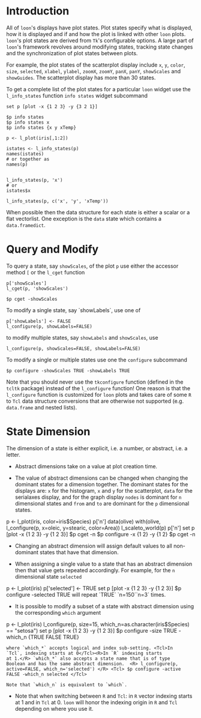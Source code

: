 <script type="text/javascript">
window.onload = function() {
    document.getElementById("learn_states").className += " selected";
    setLearnUrl("states");
}
</script>


# Introduction

All of `loon`'s displays have plot states. Plot states specify what is
displayed, how it is displayed and if and how the plot is linked with
other `loon` plots. `loon`'s plot states are derived from `Tk`'s
configurable options.  A large part of `loon`'s framework revolves
around modifying states, tracking state changes and the
synchronization of plot states between plots.

For example, the plot states of the scatterplot display include `x`,
`y`, `color`, `size`, `selected`, `xlabel`, `ylabel`, `zoomX`,
`zoomY`, `panX`, `panY`, `showScales` and `showGuides`. The
scatterplot display has more than 30 states.


To get a complete list of the plot states for a particular `loon`
widget use the <R>`l_info_states` function</R> <Tcl>`info states`
widget subcommand</Tcl>

<Tcl>

~~~
set p [plot -x {1 2 3} -y {3 2 1}]

$p info states
$p info states x
$p info states {x y xTemp}
~~~

</Tcl>

<R>

~~~
p <- l_plot(iris[,1:2])

istates <- l_info_states(p)
names(istates)
# or together as
names(p)


l_info_states(p, 'x')
# or
istates$x

l_info_states(p, c('x', 'y', 'xTemp'))
~~~

</R>

When possible then the data structure for each state is either a
scalar or a flat <R>vector</R><Tcl>list</Tcl>. One exception is the
`data` state which contains a <R>`data.frame`</R><Tcl>`dict`</Tcl>.

# Query and Modify

To query a state, say `showScales`, of the plot `p` use <R> either the
accessor method `[` or the `l_cget` function</R>

~~~	
p['showScales']
l_cget(p, 'showScales')
~~~
</R>

<Tcl>

~~~
$p cget -showScales
~~~

</Tcl>

<R>
To modify a single state, say `showLabels`, use one of

~~~
p['showLabels'] <- FALSE
l_configure(p, showLabels=FALSE)
~~~

to modify multiple states, say `showLabels` and `showScales`,  use

~~~
l_configure(p, showScales=FALSE, showLabels=FALSE)
~~~
</R>

<Tcl>

To modify a single or multiple states use one the `configure` subcommand

~~~
$p configure -showScales TRUE -showLabels TRUE
~~~

</Tcl>


<R>

Note that you should never use the `tkconfigure` function (defined in
the `tcltk` package) instead of the `l_configure` function! One reason
is that the `l_configure` function is customized for `loon` plots and
takes care of some `R` to `Tcl` data structure conversions that are
otherwise not supported (e.g. `data.frame` and nested lists).

</R>



# State Dimension

The dimension of a state is either explicit, i.e. a number, or
abstract, i.e. a letter.

  * Abstract dimensions take on a value at plot creation time.

  * The value of abstract dimensions can be changed when changing the
  dominant states for a dimension together. The dominant states for
  the displays are: `x` for the histogram, `x` and `y` for the
  scatterplot, `data` for the serialaxes display, and for the graph
  display `nodes` is dominant for `n` dimensional states and `from`
  and `to` are dominant for the `p` dimensional states.

<R>
	      p <- l_plot(iris, color=iris$Species)
		  p['n']
		  data(olive)
		  with(olive, l_configure(p, x=oleic, y=stearic, color=Area))
		  l_scaleto_world(p)
		  p['n']
</R>
<Tcl>
	      set p [plot -x {1 2 3} -y {1 2 3}]
		  $p cget -n
		  $p configure -x {1 2} -y {1 2}
		  $p cget -n
</Tcl>

  * Changing an abstract dimension will assign default values to all
    non-dominant states that have that dimension.
  
  * When assigning a single value to a state that has an abstract
    dimension then that value gets repeated accordingly. For example,
    for the `n` dimensional state `selected`
	  
<R>
			p <- l_plot(iris)
			p['selected'] <- TRUE
</R>
<Tcl>
			set p [plot -x {1 2 3} -y {1 2 3}]
			$p configure -selected TRUE
</Tcl>
	will repeat `TRUE` <R>`n=150`</R><Tcl>`n=3`</Tcl> times.
	
  * It is possible to modify a subset of a state with abstract
	dimension using the corresponding `which` argument

<R>
			p <- l_plot(iris)
			l_configure(p, size=15, which_n=as.character(iris$Species) == "setosa")
</R>

<Tcl>
			set p [plot -x {1 2 3} -y {1 2 3}]
			$p configure -size TRUE -which_n {TRUE FALSE TRUE}
</Tcl>

	where `which_*` accepts logical and index sub-setting. <Tcl>In
	`Tcl`, indexing starts at 0</Tcl><R>In `R` indexing starts
	at 1.</R> `which_*` also accepts a state name that is of type
	Boolean and has the same abstract dimension.  <R> l_configure(p,
	active=FALSE, which_n='selected') </R> <Tcl> $p configure -active
	FALSE -which_n selected </Tcl>

	Note that `which_n` is equivalent to `which`.

* Note that when switching between `R` and `Tcl`: in `R` vector
  indexing starts at 1 and in `Tcl` at 0. `loon` will honor the
  indexing origin in `R` and `Tcl` depending on where you use it.
